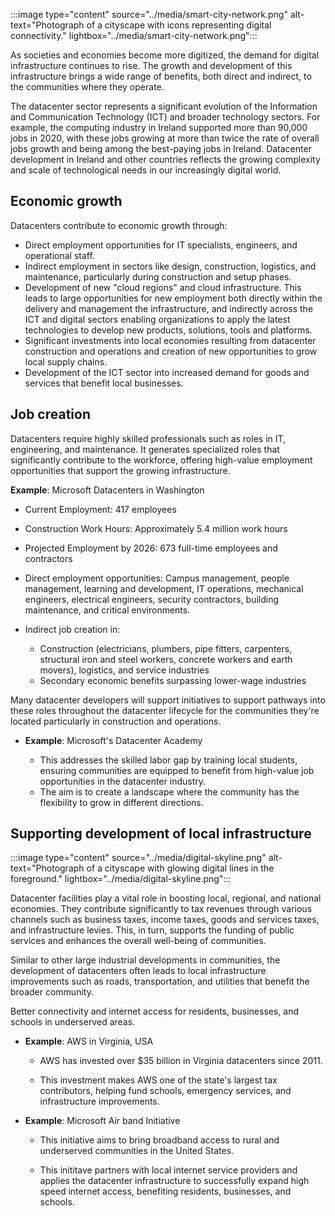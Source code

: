 :::image type="content" source="../media/smart-city-network.png" alt-text="Photograph of a cityscape with icons representing digital connectivity." lightbox="../media/smart-city-network.png":::

As societies and economies become more digitized, the demand for digital infrastructure continues to rise. The growth and development of this infrastructure brings a wide range of benefits, both direct and indirect, to the communities where they operate. 

The datacenter sector represents a significant evolution of the Information and Communication Technology (ICT) and broader technology sectors. For example, the computing industry in Ireland supported more than 90,000 jobs in 2020, with these jobs growing at more than twice the rate of overall jobs growth and being among the best-paying jobs in Ireland. Datacenter development in Ireland and other countries reflects the growing complexity and scale of technological needs in our increasingly digital world.

## Economic growth

Datacenters contribute to economic growth through:

  - Direct employment opportunities for IT specialists, engineers, and operational staff. 
  - Indirect employment in sectors like design, construction, logistics, and maintenance, particularly during construction and setup phases. 
  - Development of new "cloud regions" and cloud infrastructure. This leads to large opportunities for new employment both directly within the delivery and management the infrastructure, and indirectly across the ICT and digital sectors enabling organizations to apply the latest technologies to develop new products, solutions, tools and platforms. 
  - Significant investments into local economies resulting from datacenter construction and operations and creation of new opportunities to grow local supply chains. 
  - Development of the ICT sector into increased demand for goods and services that benefit local businesses.

## Job creation

Datacenters require highly skilled professionals such as roles in IT, engineering, and maintenance. It generates specialized roles that significantly contribute to the workforce, offering high-value employment opportunities that support the growing infrastructure.

**Example**: Microsoft Datacenters in Washington

- Current Employment: 417 employees
- Construction Work Hours: Approximately 5.4 million work hours
- Projected Employment by 2026: 673 full-time employees and contractors
- Direct employment opportunities: Campus management, people management, learning and development, IT operations, mechanical engineers, electrical engineers, security contractors, building maintenance, and critical environments. 
- Indirect job creation in:

  - Construction (electricians, plumbers, pipe fitters, carpenters, structural iron and steel workers, concrete workers and earth movers), logistics, and service industries
  - Secondary economic benefits surpassing lower-wage industries

Many datacenter developers will support initiatives to support pathways into these roles throughout the datacenter lifecycle for the communities they're located particularly in construction and operations.

- **Example**: Microsoft's Datacenter Academy

  - This addresses the skilled labor gap by training local students, ensuring communities are equipped to benefit from high-value job opportunities in the datacenter industry. 
  - The aim is to create a landscape where the community has the flexibility to grow in different directions.

## Supporting development of local infrastructure

:::image type="content" source="../media/digital-skyline.png" alt-text="Photograph of a cityscape with glowing digital lines in the foreground." lightbox="../media/digital-skyline.png":::

Datacenter facilities play a vital role in boosting local, regional, and national economies. They contribute significantly to tax revenues through various channels such as business taxes, income taxes, goods and services taxes, and infrastructure levies. This, in turn, supports the funding of public services and enhances the overall well-being of communities. 

Similar to other large industrial developments in communities, the development of datacenters often leads to local infrastructure improvements such as roads, transportation, and utilities that benefit the broader community. 

Better connectivity and internet access for residents, businesses, and schools in underserved areas.

- **Example**: AWS in Virginia, USA 

  - AWS has invested over $35 billion in Virginia datacenters since 2011. 

  - This investment makes AWS one of the state's largest tax contributors, helping fund schools, emergency services, and infrastructure improvements.

- **Example**: Microsoft Air band Initiative 

  - This initiative aims to bring broadband access to rural and underserved communities in the United States. 

  - This inititave partners with local internet service providers and applies the datacenter infrastructure to successfully expand high speed internet access, benefiting residents, businesses, and schools.
